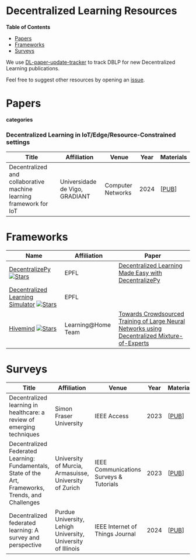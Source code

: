 # Decentralized Learning Resources

**Table of Contents**

- [Papers](#papers)
- [Frameworks](#frameworks)
- [Surveys](#surveys)

We use [DL-paper-update-tracker](https://github.com/devos50/DL-paper-update-tracker) to track DBLP for new Decentralized Learning publications.

Feel free to suggest other resources by opening an [issue](https://github.com/devos50/Awesome-DL/issues).

# Papers

**categories**

### Decentralized Learning in IoT/Edge/Resource-Constrained settings

|Title | Affiliation | Venue | Year | Materials|
| ------------------------------------------------------------ | ---------------------------------- | ---------------------------------------------------- | ---- | ------------------------------------------------------------ |
| Decentralized and collaborative machine learning framework for IoT | Universidade de Vigo, GRADIANT | Computer Networks | 2024 | [[PUB](https://www.sciencedirect.com/science/article/pii/S1389128623005820)] |


# Frameworks

|Name | Affiliation | Paper |
| ------------------------------------------------------------ | --- | ---------------------------------- |
| [DecentralizePy](https://github.com/sacs-epfl/decentralizepy) [![Stars](https://img.shields.io/github/stars/sacs-epfl/decentralizepy.svg?color=red)](https://github.com/sacs-epfl/decentralizepy/stargazers) | EPFL | [Decentralized Learning Made Easy with DecentralizePy](https://dl.acm.org/doi/pdf/10.1145/3578356.3592587) |
| [Decentralized Learning Simulator](https://github.com/sacs-epfl/decentralized-learning-simulator) [![Stars](https://img.shields.io/github/stars/sacs-epfl/decentralized-learning-simulator.svg?color=red)](https://github.com/sacs-epfl/decentralized-learning-simulator/stargazers) | EPFL | |
| [Hivemind](https://github.com/learning-at-home/hivemind) [![Stars](https://img.shields.io/github/stars/learning-at-home/hivemind.svg?color=red)](https://github.com/learning-at-home/hivemind/stargazers) | Learning@Home Team | [Towards Crowdsourced Training of Large Neural Networks using Decentralized Mixture-of-Experts](https://proceedings.neurips.cc/paper_files/paper/2020/hash/25ddc0f8c9d3e22e03d3076f98d83cb2-Abstract.html) | 

# Surveys

|Title | Affiliation | Venue | Year | Materials|
| ------------------------------------------------------------ | ---------------------------------- | ---------------------------------------------------- | ---- | ------------------------------------------------------------ |
| Decentralized learning in healthcare: a review of emerging techniques | Simon Fraser University | IEEE Access | 2023 | [[PUB](https://ieeexplore.ieee.org/abstract/document/10141615)] |
| Decentralized Federated Learning: Fundamentals, State of the Art, Frameworks, Trends, and Challenges | University of Murcia, Armasuisse, University of Zurich | IEEE Communications Surveys & Tutorials | 2023 | [[PUB](https://ieeexplore.ieee.org/abstract/document/10251949)] |
| Decentralized federated learning: A survey and perspective | Purdue University, Lehigh University, University of Illinois | IEEE Internet of Things Journal | 2024 | [[PUB](https://ieeexplore.ieee.org/abstract/document/10542323)] |
